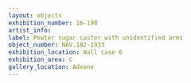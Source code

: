 ```yaml
---
layout: objects
exhibition_number: 16-198
artist_info: 
label: Pewter sugar caster with unidentified arms
object_number: NAV.182-1933
exhibition_location: Wall case 6
exhibition_area: C
gallery_location: Adeane 
---
```

